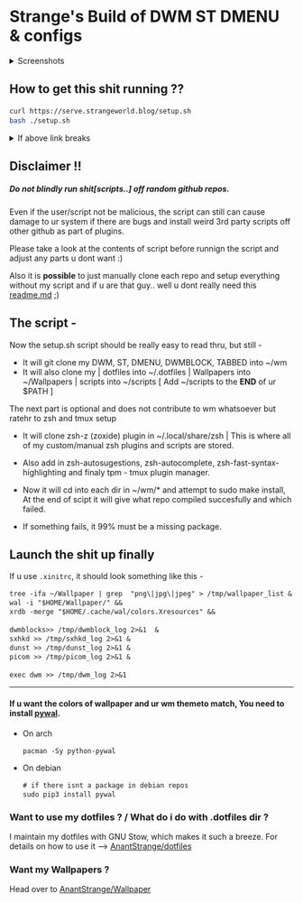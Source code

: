 # Strange's Build of DWM ST DMENU & configs


<details>
<summary> Screenshots </summary>

<p align="center">
<img src="./img/img01.jpg" align="" width="96%">
</p>
<br> <br>

<p align="center">
<img src="./img/img02.jpg" width="96%">
<br> <br>
</p>

<p align="center">
<img src="./img/img03.jpg" width="96%">
<br> <br>
</p>

<p align="center">
<img src="./img/img04.jpg" width="96%">
<br> <br>
</p>

<p align="center">
<img src="./img/img05.jpg" width="96%">
<br> <br>
</p>

<p align="center">
<img src="./img/img06.jpg" width="96%">
<br> <br>
</p>

<p align="center">
<img src="./img/img07.jpg" width="96%">
<br> <br>
</p>

<p align="center">
<img src="./img/img08.jpg" width="96%">
<br> <br>
</p>

CheckOut more [Screenshots](./img/) :)

</details>

## How to get this shit running ??

```bash
curl https://serve.strangeworld.blog/setup.sh
bash ./setup.sh
```
<details>
<summary> If above link breaks </summary>

The script can be found in my [scripts](https://github.com/AnantStrange/Scripts) repo

</details>


## __Disclaimer__ !!
##### __Do not blindly run shit[scripts..] off random github repos.__
Even if the user/script not be malicious, the script can still can cause damage
to ur system if there are bugs and install weird 3rd party scripts off other
github as part of plugins.

Please take a look at the contents of script before runnign the script and
adjust any parts u dont want :)

Also it is __possible__ to just manually clone each repo and setup everything
without my script and if u are that guy.. well u dont really need this
[readme.md](./readme.md)
;)


## The script - 
Now the setup.sh script should be really easy to read thru, but still - 

- It will git clone my DWM, ST, DMENU, DWMBLOCK, TABBED into ~/wm <br>
- It will also clone my | dotfiles into ~/.dotfiles | Wallpapers into ~/Wallpapers | scripts into ~/scripts [ Add ~/scripts to the __END__ of ur $PATH ]

The next part is optional and does not contribute to wm whatsoever but ratehr to zsh and tmux setup

- It will clone zsh-z (zoxide) plugin in ~/.local/share/zsh | This is where all of my custom/manual zsh plugins and scripts are stored.
- Also add in zsh-autosugestions, zsh-autocomplete, zsh-fast-syntax-highlighting
and finaly tpm - tmux plugin manager. 

- Now it will cd into each dir in ~/wm/* and attempt to sudo make install, At
  the end of scipt it will give what repo compiled succesfully and which failed.
- If something fails, it 99% must be a missing package.

## Launch the shit up finally

If u use `.xinitrc`, it should look something like this - 

```
tree -ifa ~/Wallpaper | grep  "png\|jpg\|jpeg" > /tmp/wallpaper_list &
wal -i "$HOME/Wallpaper/" &&
xrdb -merge "$HOME/.cache/wal/colors.Xresources" &&

dwmblocks>> /tmp/dwmblock_log 2>&1  &
sxhkd >> /tmp/sxhkd_log 2>&1 &
dunst >> /tmp/dunst_log 2>&1 &
picom >> /tmp/picom_log 2>&1 &

exec dwm >> /tmp/dwm_log 2>&1

```
<hr>

#### If u want the colors of wallpaper and ur wm themeto match, You need to install [pywal](https://github.com/dylanaraps/pywal).

- On arch
  ```
  pacman -Sy python-pywal  
  ```

- On debian
  ```
  # if there isnt a package in debian repos
  sudo pip3 install pywal
  ```

### Want to use my dotfiles ? / What do i do with .dotfiles dir ?

I maintain my dotfiles with GNU Stow, which makes it such a breeze.
For details on how to use it -->
[AnantStrange/dotfiles](https://github.com/AnantStrange/dotfiles)


### Want my Wallpapers ?

Head over to
[AnantStrange/Wallpaper](https://github.com/AnantStrange/Wallpapers)


